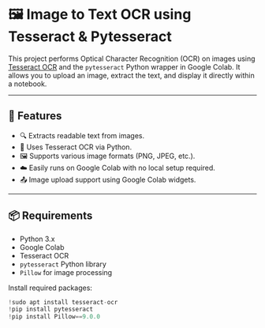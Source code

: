 # 🖼️ Image to Text OCR using Tesseract & Pytesseract

This project performs Optical Character Recognition (OCR) on images using [Tesseract OCR](https://github.com/tesseract-ocr/tesseract) and the `pytesseract` Python wrapper in Google Colab. It allows you to upload an image, extract the text, and display it directly within a notebook.

---

## 📌 Features

- 🔍 Extracts readable text from images.
- 🧠 Uses Tesseract OCR via Python.
- 🖼️ Supports various image formats (PNG, JPEG, etc.).
- ☁️ Easily runs on Google Colab with no local setup required.
- 📤 Image upload support using Google Colab widgets.

---

## 📦 Requirements

- Python 3.x
- Google Colab
- Tesseract OCR
- `pytesseract` Python library
- `Pillow` for image processing

Install required packages:
```python
!sudo apt install tesseract-ocr
!pip install pytesseract
!pip install Pillow==9.0.0

